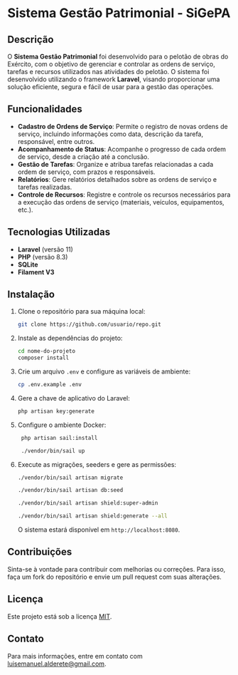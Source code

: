 # Sistema Gestão Patrimonial - SiGePA

## Descrição

O **Sistema Gestão Patrimonial** foi desenvolvido para o pelotão de obras do Exército, com o objetivo de gerenciar e controlar as ordens de serviço, tarefas e recursos utilizados nas atividades do pelotão. O sistema foi desenvolvido utilizando o framework **Laravel**, visando proporcionar uma solução eficiente, segura e fácil de usar para a gestão das operações.

## Funcionalidades

-   **Cadastro de Ordens de Serviço**: Permite o registro de novas ordens de serviço, incluindo informações como data, descrição da tarefa, responsável, entre outros.
-   **Acompanhamento de Status**: Acompanhe o progresso de cada ordem de serviço, desde a criação até a conclusão.
-   **Gestão de Tarefas**: Organize e atribua tarefas relacionadas a cada ordem de serviço, com prazos e responsáveis.
-   **Relatórios**: Gere relatórios detalhados sobre as ordens de serviço e tarefas realizadas.
-   **Controle de Recursos**: Registre e controle os recursos necessários para a execução das ordens de serviço (materiais, veículos, equipamentos, etc.).

## Tecnologias Utilizadas

-   **Laravel** (versão 11)
-   **PHP** (versão 8.3)
-   **SQLite**
-   **Filament V3**

## Instalação

1. Clone o repositório para sua máquina local:

    ```bash
    git clone https://github.com/usuario/repo.git
    ```

2. Instale as dependências do projeto:

    ```bash
    cd nome-do-projeto
    composer install
    ```

3. Crie um arquivo `.env` e configure as variáveis de ambiente:

    ```bash
    cp .env.example .env
    ```

4. Gere a chave de aplicativo do Laravel:

    ```bash
    php artisan key:generate
    ```

5. Configure o ambiente Docker:

    ```bash
     php artisan sail:install
    ```

    ```bash
     ./vendor/bin/sail up
    ```

6. Execute as migrações, seeders e gere as permissões:

    ```bash
    ./vendor/bin/sail artisan migrate
    ```

    ```bash
    ./vendor/bin/sail artisan db:seed
    ```

    ```bash
    ./vendor/bin/sail artisan shield:super-admin
    ```

    ```bash
    ./vendor/bin/sail artisan shield:generate --all
    ```

    O sistema estará disponível em `http://localhost:8080`.

## Contribuições

Sinta-se à vontade para contribuir com melhorias ou correções. Para isso, faça um fork do repositório e envie um pull request com suas alterações.

## Licença

Este projeto está sob a licença [MIT](LICENSE).

## Contato

Para mais informações, entre em contato com [luisemanuel.alderete@gmail.com](mailto:luisemanuel.alderete@gmail.com).
